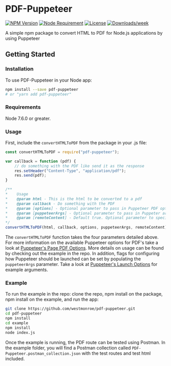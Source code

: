 # PDF-Puppeteer  
<!-- [START badges] -->
[![NPM Version](https://img.shields.io/npm/v/pdf-puppeteer.svg)](https://www.npmjs.com/package/pdf-puppeteer) [![Node Requirement](https://img.shields.io/node/v/pdf-puppeteer.svg)](https://www.npmjs.com/package/pdf-puppeteer) [![License](https://img.shields.io/npm/l/pdf-puppeteer.svg)](https://github.com/westmonroe/pdf-puppeteer/blob/master/LICENSE) [![Downloads/week](https://img.shields.io/npm/dm/pdf-puppeteer.svg)](https://www.npmjs.com/package/pdf-puppeteer) 
<!-- [END badges] -->
A simple npm package to convert HTML to PDF for Node.js applications by using Puppeteer   

## Getting Started  

### Installation  

To use PDF-Puppeteer in your Node app:  
 
```bash
npm install --save pdf-puppeteer   
# or "yarn add pdf-puppeteer"
```  

### Requirements
Node 7.6.0 or greater.

### Usage  

First, include the `convertHTMLToPDF` from the package in your .js file:  

```js
const convertHTMLToPDF = require("pdf-puppeteer");

var callback = function (pdf) {
    // do something with the PDF like send it as the response
    res.setHeader("Content-Type", "application/pdf");
    res.send(pdf);
}

/**
*    Usage
*    @param html - This is the html to be converted to a pdf
*    @param callback - Do something with the PDF
*    @param [options] - Optional parameter to pass in Puppeteer PDF options
*    @param [puppeteerArgs] - Optional parameter to pass in Puppeter arguments
*    @param [remoteContent] - Default true. Optional parameter to specify if there is no remote content. Performance will be opitmized for no remote content.
*/
convertHTMLToPDF(html, callback, options, puppeteerArgs, remoteContent);
```

The `convertHTMLToPDF` function takes the four parameters detailed above. For more information on the available Puppeteer options for PDF's take a look at [Puppeteer's Page PDF Options](https://github.com/GoogleChrome/puppeteer/blob/master/docs/api.md#pagepdfoptions). More details on usage can be found by checking out the example in the repo. In addition, flags for configuring how Puppeteer should be launched can be set by populating the `puppeteerArgs` parameter. Take a look at [Puppeteer's Launch Options](https://github.com/GoogleChrome/puppeteer/blob/master/docs/api.md#puppeteerlaunchoptions) for example arguments. 

### Example  

To run the example in the repo: clone the repo, npm install on the package, npm install on the example, and run the app:  
```bash
git clone https://github.com/westmonroe/pdf-puppeteer.git  
cd pdf-puppeteer
npm install
cd example
npm install
node index.js
```  
Once the example is running, the PDF route can be tested using Postman. In the example folder, you will find a Postman collection called `PDF-Puppeteer.postman_collection.json` with the test routes and test html included. 
